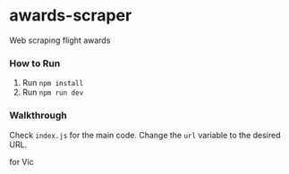# awards-scraper
Web scraping flight awards

### How to Run 
1. Run `npm install`
2. Run `npm run dev`


### Walkthrough
Check `index.js` for the main code. Change the `url` variable to the desired URL.

for Vic
